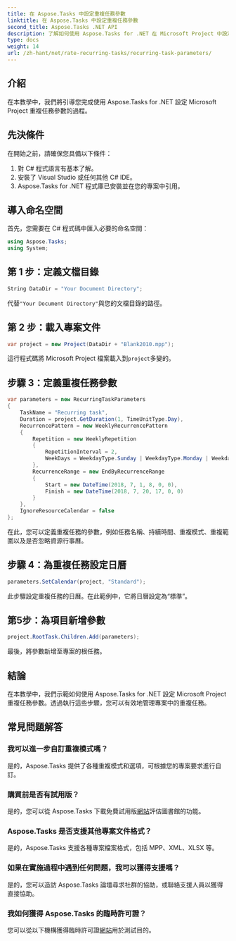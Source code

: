```yaml
---
title: 在 Aspose.Tasks 中設定重複任務參數
linktitle: 在 Aspose.Tasks 中設定重複任務參數
second_title: Aspose.Tasks .NET API
description: 了解如何使用 Aspose.Tasks for .NET 在 Microsoft Project 中設定重複任務參數。帶有逐步指南的綜合教程。
type: docs
weight: 14
url: /zh-hant/net/rate-recurring-tasks/recurring-task-parameters/
---
```

## 介紹
在本教學中，我們將引導您完成使用 Aspose.Tasks for .NET 設定 Microsoft Project 重複任務參數的過程。
## 先決條件
在開始之前，請確保您具備以下條件：
1. 對 C# 程式語言有基本了解。
2. 安裝了 Visual Studio 或任何其他 C# IDE。
3. Aspose.Tasks for .NET 程式庫已安裝並在您的專案中引用。

## 導入命名空間
首先，您需要在 C# 程式碼中匯入必要的命名空間：
```csharp
using Aspose.Tasks;
using System;

```
## 第 1 步：定義文檔目錄
```csharp
String DataDir = "Your Document Directory";
```
代替`"Your Document Directory"`與您的文檔目錄的路徑。
## 第 2 步：載入專案文件
```csharp
var project = new Project(DataDir + "Blank2010.mpp");
```
這行程式碼將 Microsoft Project 檔案載入到`project`多變的。
## 步驟 3：定義重複任務參數
```csharp
var parameters = new RecurringTaskParameters
{
    TaskName = "Recurring task",
    Duration = project.GetDuration(1, TimeUnitType.Day),
    RecurrencePattern = new WeeklyRecurrencePattern
    {
        Repetition = new WeeklyRepetition
        {
            RepetitionInterval = 2,
            WeekDays = WeekdayType.Sunday | WeekdayType.Monday | WeekdayType.Friday
        },
        RecurrenceRange = new EndByRecurrenceRange
        {
            Start = new DateTime(2018, 7, 1, 8, 0, 0),
            Finish = new DateTime(2018, 7, 20, 17, 0, 0)
        }
    },
    IgnoreResourceCalendar = false
};
```
在此，您可以定義重複任務的參數，例如任務名稱、持續時間、重複模式、重複範圍以及是否忽略資源行事曆。
## 步驟 4：為重複任務設定日曆
```csharp
parameters.SetCalendar(project, "Standard");
```
此步驟設定重複任務的日曆。在此範例中，它將日曆設定為“標準”。
## 第5步：為項目新增參數
```csharp
project.RootTask.Children.Add(parameters);
```
最後，將參數新增至專案的根任務。

## 結論
在本教學中，我們示範如何使用 Aspose.Tasks for .NET 設定 Microsoft Project 重複任務參數。透過執行這些步驟，您可以有效地管理專案中的重複任務。
## 常見問題解答
### 我可以進一步自訂重複模式嗎？
是的，Aspose.Tasks 提供了各種重複模式和選項，可根據您的專案要求進行自訂。
### 購買前是否有試用版？
是的，您可以從 Aspose.Tasks 下載免費試用版[網站](https://purchase.aspose.com/buy)評估圖書館的功能。
### Aspose.Tasks 是否支援其他專案文件格式？
是的，Aspose.Tasks 支援各種專案檔案格式，包括 MPP、XML、XLSX 等。
### 如果在實施過程中遇到任何問題，我可以獲得支援嗎？
是的，您可以造訪 Aspose.Tasks 論壇尋求社群的協助，或聯絡支援人員以獲得直接協助。
### 我如何獲得 Aspose.Tasks 的臨時許可證？
您可以從以下機構獲得臨時許可證[網站](https://purchase.aspose.com/temporary-license/)用於測試目的。